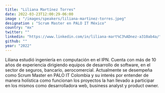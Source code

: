 ```yaml
---
title: "Liliana Martínez Torres"
date: 2022-03-23T12:00:29-06:00
image : "/images/speakers/liliana-martinez-torres.jpeg"
designation : "Scrum Master en PALO IT México"
country: "mx"
twitter: ""
linkedin: "https://www.linkedin.com/in/liliana-mart%C3%ADnez-a310ab4a/"
github: ""
year: "2022"
---
```


Liliana estudió ingeniería en computación en el IPN. Cuenta con más de 10 años de experiencia dirigiendo equipos de desarrollo de software, en el sector de seguros, bancario, aerocomercial. Actualmente se desempeña como Scrum Master en PALO IT Colombia y su interés por entender de manera holística como funcionan los proyectos la han llevado a participar en los mismos como desarrolladora web, business analyst y product owner. 

